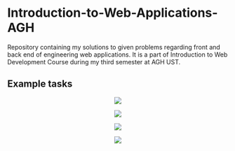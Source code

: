 # Introduction-to-Web-Applications-AGH

Repository containing my solutions to given problems regarding front and back end of engineering web applications.
It is a part of Introduction to Web Development Course during my third semester at AGH UST.

## Example tasks

<p align="center">
  <img src="https://user-images.githubusercontent.com/114178271/214139433-d16d7fe6-4ffb-4961-81d6-8c9c1b985876.gif">
</p>

<p align="center">
  <img src="https://user-images.githubusercontent.com/114178271/214139732-dd7f1e4c-3256-4fc2-b148-5aec62713e37.gif">
</p>

<p align="center">
  <img src="https://user-images.githubusercontent.com/114178271/214140714-2de0eb91-32da-46ab-afe5-d9652c7f234b.gif">
</p>

<p align="center">
  <img src="https://user-images.githubusercontent.com/114178271/214141012-7a842bbf-2f83-46d2-88c3-4abe120c65cb.gif">
</p>
